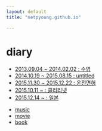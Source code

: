 ```yaml
---
layout: default
title: "netpyoung.github.io"

---
```


# diary

* [2013.09.04 ~ 2014.02.02 : 수영 ](swim_20130904)
* [2014.10.19 ~ 2015.08.15 : untitled]()
* [2015.11.30 ~ 2015.12.22 : 운전면허](driving_licence_20151130)
* [2015.10.11 ~ : 클리리넷](clarinet_20150826)
* [2015.12.14 ~ : 일본](japan_20151214)


<ul>
<li><a href="/music"><i class="fa fa-music"></i> music</a></li>
<li><a href="/movie"><i class="fa fa-film"></i> movie</a></li>
<li><a href="/book"><i class="fa fa-book"></i> book</a></li>
</ul>